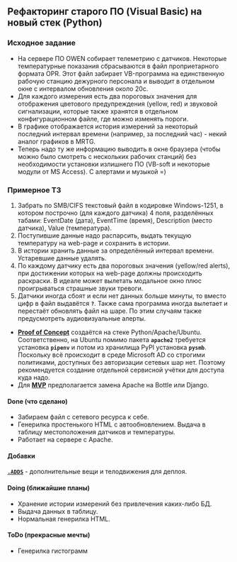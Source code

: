 ## Рефакторинг старого ПО (Visual Basic) на новый стек (Python) ##
### Исходное задание ###
- На сервере ПО OWEN собирает телеметрию с датчиков. Некоторые температурные
показания сбрасываются в файл проприетарного формата OPR. Этот файл забирает
VB-программа на единственную рабочую станцию дежурного персонала и выводит в
отдельном окне с интервалом обновления около 20с.    
- Для каждого измерения есть два пороговых значения для отображения цветового
предупреждения (yellow, red) и звуковой сигнализации, которые также хранятся в
отдельном конфигурационном файле, где можно изменять пороги.    
- В графике отображается история измерений за некоторый последний интервал времени
(например, за последний час) - некий аналог графиков в MRTG.    
- Теперь надо ту же информацию выводить в окне браузера (чтобы можно было смотреть
с нескольких рабочих станций) без необходимости установки излишнего ПО (VB-soft
и некоторые модули от MS Access). С алертами и музыкой =)    
### Примерное ТЗ ###
1. Забрать по SMB/CIFS текстовый файл в кодировке Windows-1251, в котором построчно
(для каждого датчика) 4 поля, разделённых табами: EventDate (дата), EventTime
(время), Description (место датчика), Value (температура).    
2. Поступившие данные надо распарсить, выдать текущую температуру на web-page и
сохранить в истории.    
3. В истории хранить данные за определённый интервал времени. Устаревшие данные
удалять.    
4. По каждому датчику есть два пороговых значения (yellow/red alerts), при
достижении которых на web-page должны происходить раскраски. В идеале может
вылетать модальное окно плюс проигрываться страшные звуки тревоги.    
5. Датчики иногда сбоят и если нет данных больше минуты, то вместо цифр в файл
выдавётся **`?`**. Также сама программа иногда вылетает и перестаёт обновлять
файл на шаре. По этим случаям также предусмотреть аудиовизуальные алерты.
- [**Proof of Concept**](https://github.com/wildfielded/pet-owen/tree/master/PoC)
создаётся на стеке Python/Apache/Ubuntu. Соответственно, на Ubuntu помимо пакета
**`apache2`** требуется установка **`pipenv`** и потом из хранилища PyPI установка
**`pysmb`**.    
Поскольку всё происходит в среде Microsoft AD со строгими политиками, доступных
без авторизации сетевых шар нет. Поэтому рекомендуется создание отдельной
сервисной учётки для доступа куда надо.    
- Для [**MVP**](https://github.com/wildfielded/pet-owen/tree/master/MVP) предполагается
замена Apache на Bottle или Django.    
#### Done (что сделано) ####
- Забираем файл с сетевого ресурса к себе.    
- Генерилка простенького HTML c автообновлением. Выдача в таблицу местоположения
датчиков и температуры.    
- Работает на сервере с Apache.    
#### Добавки ####
[**`.ADDS`**](https://github.com/wildfielded/pet-owen/tree/master/.ADDS) - дополнительные
вещи и телодвижения для деплоя.    
#### Doing (ближайшие планы) ####
- Хранение истории измерений без привлечения каких-либо БД.    
- Выдача данных в таблицу.    
- Нормальная генерилка HTML.    
#### ToDo (прекрасные мечты) ####
- Генерилка гистограмм    

